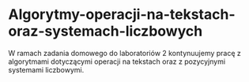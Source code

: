 # Algorytmy-operacji-na-tekstach-oraz-systemach-liczbowych
W ramach zadania domowego do laboratoriów 2 kontynuujemy pracę z algorytmami dotyczącymi operacji na tekstach oraz z pozycyjnymi systemami liczbowymi. 
